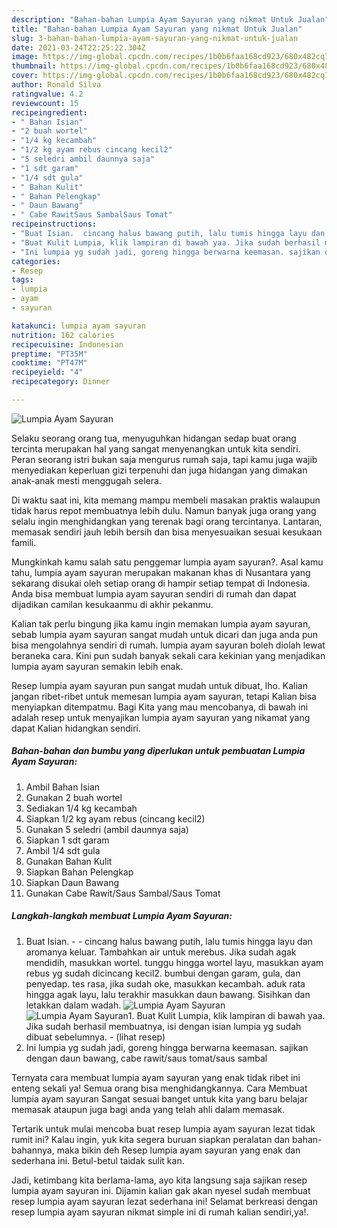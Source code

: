 ```yaml
---
description: "Bahan-bahan Lumpia Ayam Sayuran yang nikmat Untuk Jualan"
title: "Bahan-bahan Lumpia Ayam Sayuran yang nikmat Untuk Jualan"
slug: 3-bahan-bahan-lumpia-ayam-sayuran-yang-nikmat-untuk-jualan
date: 2021-03-24T22:25:22.304Z
image: https://img-global.cpcdn.com/recipes/1b0b6faa168cd923/680x482cq70/lumpia-ayam-sayuran-foto-resep-utama.jpg
thumbnail: https://img-global.cpcdn.com/recipes/1b0b6faa168cd923/680x482cq70/lumpia-ayam-sayuran-foto-resep-utama.jpg
cover: https://img-global.cpcdn.com/recipes/1b0b6faa168cd923/680x482cq70/lumpia-ayam-sayuran-foto-resep-utama.jpg
author: Ronald Silva
ratingvalue: 4.2
reviewcount: 15
recipeingredient:
- " Bahan Isian"
- "2 buah wortel"
- "1/4 kg kecambah"
- "1/2 kg ayam rebus cincang kecil2"
- "5 seledri ambil daunnya saja"
- "1 sdt garam"
- "1/4 sdt gula"
- " Bahan Kulit"
- " Bahan Pelengkap"
- " Daun Bawang"
- " Cabe RawitSaus SambalSaus Tomat"
recipeinstructions:
- "Buat Isian.  cincang halus bawang putih, lalu tumis hingga layu dan aromanya keluar. Tambahkan air untuk merebus. Jika sudah agak mendidih, masukkan wortel. tunggu hingga wortel layu, masukkan ayam rebus yg sudah dicincang kecil2. bumbui dengan garam, gula, dan penyedap. tes rasa, jika sudah oke, masukkan kecambah. aduk rata hingga agak layu, lalu terakhir masukkan daun bawang. Sisihkan dan letakkan dalam wadah."
- "Buat Kulit Lumpia, klik lampiran di bawah yaa. Jika sudah berhasil membuatnya, isi dengan isian lumpia yg sudah dibuat sebelumnya.           (lihat resep)"
- "Ini lumpia yg sudah jadi, goreng hingga berwarna keemasan. sajikan dengan daun bawang, cabe rawit/saus tomat/saus sambal"
categories:
- Resep
tags:
- lumpia
- ayam
- sayuran

katakunci: lumpia ayam sayuran 
nutrition: 162 calories
recipecuisine: Indonesian
preptime: "PT35M"
cooktime: "PT47M"
recipeyield: "4"
recipecategory: Dinner

---
```



![Lumpia Ayam Sayuran](https://img-global.cpcdn.com/recipes/1b0b6faa168cd923/680x482cq70/lumpia-ayam-sayuran-foto-resep-utama.jpg)

Selaku seorang orang tua, menyuguhkan hidangan sedap buat orang tercinta merupakan hal yang sangat menyenangkan untuk kita sendiri. Peran seorang istri bukan saja mengurus rumah saja, tapi kamu juga wajib menyediakan keperluan gizi terpenuhi dan juga hidangan yang dimakan anak-anak mesti menggugah selera.

Di waktu  saat ini, kita memang mampu membeli masakan praktis walaupun tidak harus repot membuatnya lebih dulu. Namun banyak juga orang yang selalu ingin menghidangkan yang terenak bagi orang tercintanya. Lantaran, memasak sendiri jauh lebih bersih dan bisa menyesuaikan sesuai kesukaan famili. 



Mungkinkah kamu salah satu penggemar lumpia ayam sayuran?. Asal kamu tahu, lumpia ayam sayuran merupakan makanan khas di Nusantara yang sekarang disukai oleh setiap orang di hampir setiap tempat di Indonesia. Anda bisa membuat lumpia ayam sayuran sendiri di rumah dan dapat dijadikan camilan kesukaanmu di akhir pekanmu.

Kalian tak perlu bingung jika kamu ingin memakan lumpia ayam sayuran, sebab lumpia ayam sayuran sangat mudah untuk dicari dan juga anda pun bisa mengolahnya sendiri di rumah. lumpia ayam sayuran boleh diolah lewat beraneka cara. Kini pun sudah banyak sekali cara kekinian yang menjadikan lumpia ayam sayuran semakin lebih enak.

Resep lumpia ayam sayuran pun sangat mudah untuk dibuat, lho. Kalian jangan ribet-ribet untuk memesan lumpia ayam sayuran, tetapi Kalian bisa menyiapkan ditempatmu. Bagi Kita yang mau mencobanya, di bawah ini adalah resep untuk menyajikan lumpia ayam sayuran yang nikamat yang dapat Kalian hidangkan sendiri.

<!--inarticleads1-->

##### Bahan-bahan dan bumbu yang diperlukan untuk pembuatan Lumpia Ayam Sayuran:

1. Ambil  Bahan Isian
1. Gunakan 2 buah wortel
1. Sediakan 1/4 kg kecambah
1. Siapkan 1/2 kg ayam rebus (cincang kecil2)
1. Gunakan 5 seledri (ambil daunnya saja)
1. Siapkan 1 sdt garam
1. Ambil 1/4 sdt gula
1. Gunakan  Bahan Kulit
1. Siapkan  Bahan Pelengkap
1. Siapkan  Daun Bawang
1. Gunakan  Cabe Rawit/Saus Sambal/Saus Tomat




<!--inarticleads2-->

##### Langkah-langkah membuat Lumpia Ayam Sayuran:

1. Buat Isian. -  - cincang halus bawang putih, lalu tumis hingga layu dan aromanya keluar. Tambahkan air untuk merebus. Jika sudah agak mendidih, masukkan wortel. tunggu hingga wortel layu, masukkan ayam rebus yg sudah dicincang kecil2. bumbui dengan garam, gula, dan penyedap. tes rasa, jika sudah oke, masukkan kecambah. aduk rata hingga agak layu, lalu terakhir masukkan daun bawang. Sisihkan dan letakkan dalam wadah.
<img src="https://img-global.cpcdn.com/steps/052abed573a372e5/160x128cq70/lumpia-ayam-sayuran-langkah-memasak-1-foto.jpg" alt="Lumpia Ayam Sayuran"><img src="https://img-global.cpcdn.com/steps/6f34d1797db24cc9/160x128cq70/lumpia-ayam-sayuran-langkah-memasak-1-foto.jpg" alt="Lumpia Ayam Sayuran">1. Buat Kulit Lumpia, klik lampiran di bawah yaa. Jika sudah berhasil membuatnya, isi dengan isian lumpia yg sudah dibuat sebelumnya. -           (lihat resep)
1. Ini lumpia yg sudah jadi, goreng hingga berwarna keemasan. sajikan dengan daun bawang, cabe rawit/saus tomat/saus sambal




Ternyata cara membuat lumpia ayam sayuran yang enak tidak ribet ini enteng sekali ya! Semua orang bisa menghidangkannya. Cara Membuat lumpia ayam sayuran Sangat sesuai banget untuk kita yang baru belajar memasak ataupun juga bagi anda yang telah ahli dalam memasak.

Tertarik untuk mulai mencoba buat resep lumpia ayam sayuran lezat tidak rumit ini? Kalau ingin, yuk kita segera buruan siapkan peralatan dan bahan-bahannya, maka bikin deh Resep lumpia ayam sayuran yang enak dan sederhana ini. Betul-betul taidak sulit kan. 

Jadi, ketimbang kita berlama-lama, ayo kita langsung saja sajikan resep lumpia ayam sayuran ini. Dijamin kalian gak akan nyesel sudah membuat resep lumpia ayam sayuran lezat sederhana ini! Selamat berkreasi dengan resep lumpia ayam sayuran nikmat simple ini di rumah kalian sendiri,ya!.

